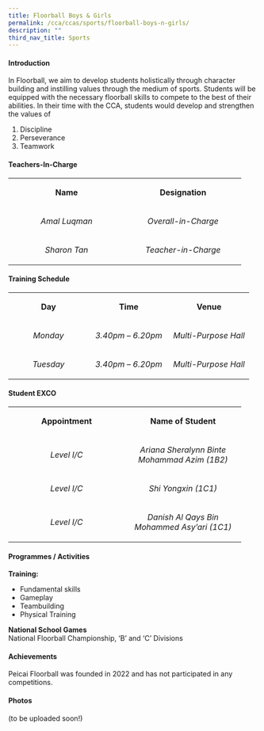 ```yaml
---
title: Floorball Boys & Girls
permalink: /cca/ccas/sports/floorball-boys-n-girls/
description: ""
third_nav_title: Sports
---
```


<h4><strong>Introduction</strong></h4>
<p>In Floorball, we aim to develop students holistically through character building and instilling values through the medium of sports. Students will be equipped with the necessary floorball skills to compete to the best of their abilities. In their time with the CCA, students would develop and strengthen the values of</p>
<ol>
<li>Discipline</li>
<li>Perseverance</li>
<li>Teamwork</li>
</ol>
<h4><strong>Teachers-In-Charge</strong></h4>
<table width="439">
<tbody>
<tr>
<td style="text-align: center;" width="219">
<p><strong>Name</strong></p>
</td>
<td style="text-align: center;" width="219">
<p><strong>Designation</strong></p>
</td>
</tr>
<tr>
<td style="text-align: center;" width="219">
<p><em>Amal Luqman</em></p>
</td>
<td style="text-align: center;" width="219">
<p><em>Overall-in-Charge</em></p>
</td>
</tr>
<tr>
<td style="text-align: center;" width="219">
<p><em>Sharon Tan</em></p>
</td>
<td style="text-align: center;" width="219">
<p><em>Teacher-in-Charge</em></p>
</td>
</tr>
</tbody>
</table>
<h4><strong>Training Schedule</strong></h4>
<table width="439">
<tbody>
<tr>
<td style="text-align: center;" width="146">
<p><strong>Day</strong></p>
</td>
<td style="text-align: center;" width="146">
<p><strong>Time</strong></p>
</td>
<td style="text-align: center;" width="146">
<p><strong>Venue</strong></p>
</td>
</tr>
<tr>
<td style="text-align: center;" width="146">
<p><em>Monday</em></p>
</td>
<td style="text-align: center;" width="146">
<p><em>3.40pm &ndash; 6.20pm</em></p>
</td>
<td style="text-align: center;" width="146">
<p><em>Multi-Purpose Hall</em></p>
</td>
</tr>
<tr>
<td style="text-align: center;" width="146">
<p><em>Tuesday</em></p>
</td>
<td style="text-align: center;" width="146">
<p><em>3.40pm &ndash; 6.20pm</em></p>
</td>
<td style="text-align: center;" width="146">
<p><em>Multi-Purpose Hall</em></p>
</td>
</tr>
</tbody>
</table>
<h4><strong>Student EXCO</strong></h4>
<table width="439">
<tbody>
<tr>
<td style="text-align: center;" width="219">
<p><strong>Appointment</strong></p>
</td>
<td style="text-align: center;" width="219">
<p><strong>Name of Student</strong></p>
</td>
</tr>
<tr>
<td style="text-align: center;" width="219">
<p><em>Level I/C</em></p>
</td>
<td style="text-align: center;" width="219">
<p><em>Ariana Sheralynn Binte Mohammad Azim (1B2)</em></p>
</td>
</tr>
<tr>
<td style="text-align: center;" width="219">
<p><em>Level I/C</em></p>
</td>
<td style="text-align: center;" width="219">
<p><em>Shi Yongxin (1C1)</em></p>
</td>
</tr>
<tr>
<td style="text-align: center;" width="219">
<p><em>Level I/C</em></p>
</td>
<td style="text-align: center;" width="219">
<p><em>Danish Al Qays Bin Mohammed Asy&rsquo;ari (1C1)</em></p>
</td>
</tr>
</tbody>
</table>
<h4><strong>Programmes / Activities</strong></h4>
<p><strong>Training:</strong></p>
<ul>
<li>Fundamental skills</li>
<li>Gameplay</li>
<li>Teambuilding</li>
<li>Physical Training</li>
</ul>
<p><strong>National School Games<br /></strong>National Floorball Championship, &lsquo;B&rsquo; and &lsquo;C&rsquo; Divisions</p>
<h4><strong>Achievements</strong></h4>
<p>Peicai Floorball was founded in 2022 and has not participated in any competitions.</p>
<h4><strong>Photos</strong></h4>
<p>(to be uploaded soon!)</p>